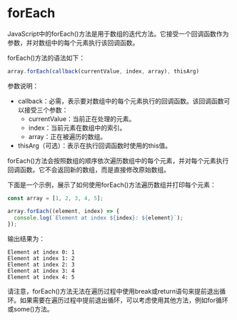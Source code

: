 # forEach

JavaScript中的forEach()方法是用于数组的迭代方法。它接受一个回调函数作为参数，并对数组中的每个元素执行该回调函数。

forEach()方法的语法如下：

```javascript
array.forEach(callback(currentValue, index, array), thisArg)
```

参数说明：

* callback：必需，表示要对数组中的每个元素执行的回调函数。该回调函数可以接受三个参数：
  * currentValue：当前正在处理的元素。
  * index：当前元素在数组中的索引。
  * array：正在被遍历的数组。
* thisArg（可选）：表示在执行回调函数时使用的this值。

forEach()方法会按照数组的顺序依次遍历数组中的每个元素，并对每个元素执行回调函数。它不会返回新的数组，而是直接修改原始数组。

下面是一个示例，展示了如何使用forEach()方法遍历数组并打印每个元素：

```javascript
const array = [1, 2, 3, 4, 5];

array.forEach((element, index) => {
  console.log(`Element at index ${index}: ${element}`);
});
```

输出结果为：

```
Element at index 0: 1
Element at index 1: 2
Element at index 2: 3
Element at index 3: 4
Element at index 4: 5
```

请注意，forEach()方法无法在遍历过程中使用break或return语句来提前退出循环。如果需要在遍历过程中提前退出循环，可以考虑使用其他方法，例如for循环或some()方法。
